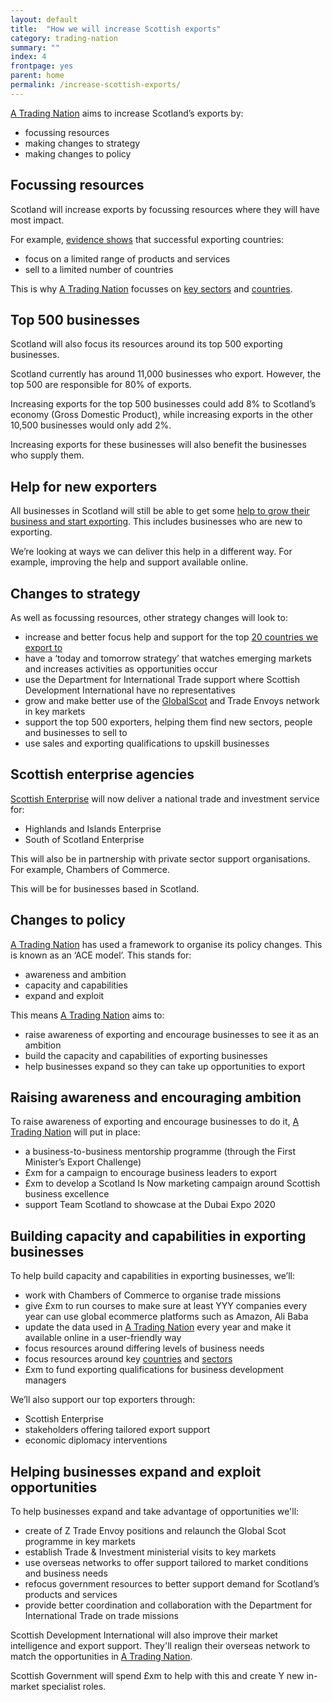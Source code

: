 ```yaml
---
layout: default
title:  "How we will increase Scottish exports"
category: trading-nation
summary: ""
index: 4
frontpage: yes
parent: home
permalink: /increase-scottish-exports/
---
```

[A Trading Nation](https://www.example.com) aims to increase Scotland’s exports by:

* focussing resources
* making changes to strategy
* making changes to policy


## Focussing resources
Scotland will increase exports by focussing resources where they will have most impact.

For example, [evidence shows](https://www.example.com) that successful exporting countries:

* focus on a limited range of products and services
* sell to a limited number of countries

This is why [A Trading Nation](https://www.example.com) focusses on [key sectors](https://www.example.com) and [countries](https://www.example.com).


## Top 500 businesses
Scotland will also focus its resources around its top 500 exporting businesses.

Scotland currently has around 11,000 businesses who export. However, the top 500 are responsible for 80% of exports.

Increasing exports for the top 500 businesses could add 8% to Scotland’s economy (Gross Domestic Product), while increasing exports in the other 10,500 businesses would only add 2%.

Increasing exports for these businesses will also benefit the businesses who supply them.


## Help for new exporters
All businesses in Scotland will still be able to get some [help to grow their business and start exporting](https://www.example.com). This includes businesses who are new to exporting.

We’re looking at ways we can deliver this help in a different way. For example, improving the help and support available online.



## Changes to strategy
As well as focussing resources, other strategy changes will look to:

* increase and better focus help and support for the top [20 countries we export to](https://www.example.com)
* have a ‘today and tomorrow strategy’ that watches emerging markets and increases activities as opportunities occur
* use the Department for International Trade support where Scottish Development International have no representatives
* grow and make better use of the [GlobalScot](https://www.example.com) and Trade Envoys network in key markets
* support the top 500 exporters, helping them find new sectors, people and businesses to sell to
* use sales and exporting qualifications to upskill businesses

## Scottish enterprise agencies
[Scottish Enterprise](https://www.example.com) will now deliver a national trade and investment service for:

* Highlands and Islands Enterprise
* South of Scotland Enterprise

This will also be in partnership with private sector support organisations. For example, Chambers of Commerce.

This will be for businesses based in Scotland.

## Changes to policy
[A Trading Nation](https://www.example.com) has used a framework to organise its policy changes. This is known as an ‘ACE model’. This stands for:

* awareness and ambition
* capacity and capabilities
* expand and exploit

This means [A Trading Nation](https://www.example.com) aims to:

* raise awareness of exporting and encourage businesses to see it as an ambition
* build the capacity and capabilities of exporting businesses
* help businesses expand so they can take up opportunities to export


## Raising awareness and encouraging ambition
To raise awareness of exporting and encourage businesses to do it, [A Trading Nation](https://www.example.com) will put in place:

* a business-to-business mentorship programme (through the First Minister’s Export Challenge)
* £xm for a campaign to encourage business leaders to export  
* £xm to develop a Scotland Is Now marketing campaign around Scottish business excellence
* support Team Scotland to showcase at the Dubai Expo 2020  


## Building capacity and capabilities in exporting businesses
To help build capacity and capabilities in exporting businesses, we’ll:

* work with Chambers of Commerce to organise trade missions
* give £xm to run courses to make sure at least YYY companies every year can use global ecommerce platforms such as Amazon, Ali Baba
* update the data used in [A Trading Nation](https://www.example.com) every year and make it available online in a user-friendly way
* focus resources around differing levels of business needs
* focus resources around key [countries](https://www.example.com) and [sectors](https://www.example.com)  
* £xm to fund exporting qualifications for business development managers


We’ll also support our top exporters through:

* Scottish Enterprise
* stakeholders offering tailored export support
* economic diplomacy interventions


## Helping businesses expand and exploit opportunities
To help businesses expand and take advantage of opportunities we'll:

* create of Z Trade Envoy positions and relaunch the Global Scot programme in key markets
* establish Trade & Investment ministerial visits to key markets
* use overseas networks to offer support tailored to market conditions and business needs
* refocus government resources to better support demand for Scotland’s products and services
* provide better coordination and collaboration with the Department for International Trade on trade missions


Scottish Development International will also improve their market intelligence and export support. They'll realign their overseas network to match the opportunities in [A Trading Nation](https://www.example.com).

Scottish Government will spend £xm to help with this and create Y new in-market specialist roles.
